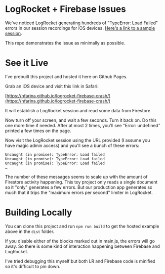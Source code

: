 # LogRocket + Firebase Issues

We've noticed LogRocket generating hundreds of "TypeError: Load Failed" errors in our session recordings for iOS devices. [Here's a link to a sample session](https://app.logrocket.com/kuto/client/s/5-4f1f473a-1624-46e9-84a7-08cd826d0188/2?fromTab=latest&t=1647666564444).

This repo demonstrates the issue as minimally as possible.

# See it Live

I've prebuilt this project and hosted it here on Github Pages.

Grab an iOS device and visit this link in Safari:

  [https://nfarina.github.io/logrocket-firebase-crash/](https://nfarina.github.io/logrocket-firebase-crash/)

It will establish a LogRocket session and read some data from Firestore.

Now turn off your screen, and wait a few seconds. Turn it back on. Do this one more time if needed. After at most 2 times, you'll see "Error: undefined" printed a few times on the page.

Now visit the LogRocket session using the URL provided (I assume you have magic admin access) and you'll see a bunch of these errors:

```
Uncaught (in promise): TypeError: Load failed
Uncaught (in promise): TypeError: Load failed
Uncaught (in promise): TypeError: Load failed
…
```

The number of these messages seems to scale up with the amount of Firestore activity happening. This toy project only reads a single document so it "only" generates a few errors. But our production app generates so much that it trips the "maximum errors per second" limiter in LogRocket.

# Building Locally

You can clone this project and run `npm run build` to get the hosted example above in the `dist` folder.

If you disable either of the blocks marked out in main.js, the errors will go away. So there is some kind of interaction happening between Firebase and LogRocket.

I've tried debugging this myself but both LR and Firebase code is minified so it's difficult to pin down.